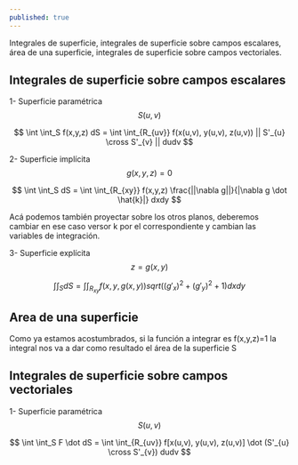 ```yaml
---
published: true
---
```

Integrales de superficie, integrales de superficie sobre campos escalares, área de una superficie, integrales de superficie sobre campos vectoriales.

## Integrales de superficie sobre campos escalares

1- Superficie paramétrica $$S(u,v)$$

$$ \int \int_S f(x,y,z) dS = \int \int_{R_{uv}} f(x(u,v), y(u,v), z(u,v)) || S'_{u} \cross S'_{v} || dudv $$

2- Superficie implícita $$g(x,y,z)=0$$

$$ \int \int_S dS = \int \int_{R_{xy}} f(x,y,z) \frac{||\nabla g||}{|\nabla g \dot \hat{k}|} dxdy $$

Acá podemos también proyectar sobre los otros planos, deberemos cambiar en ese caso versor k por el correspondiente y cambian las variables de integración.

3- Superficie explícita $$z=g(x,y)$$

$$ \int \int_S dS = \int \int_{R_{xy}} f(x,y, g(x,y)) sqrt((g'_{x})^2 + (g'_{y})^2 + 1) dxdy $$

## Area de una superficie

Como ya estamos acostumbrados, si la función a integrar es f(x,y,z)=1 la integral nos va a dar como resultado el área de la superficie S

## Integrales de superficie sobre campos vectoriales

1- Superficie paramétrica $$S(u,v)$$

$$ \int \int_S F \dot dS = \int \int_{R_{uv}} f[x(u,v), y(u,v), z(u,v)] \dot (S'_{u} \cross S'_{v}) dudv $$
